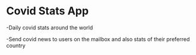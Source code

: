 # Covid Stats App

-Daily covid stats around the world

-Send covid news to users on the mailbox and also stats of their preferred country
